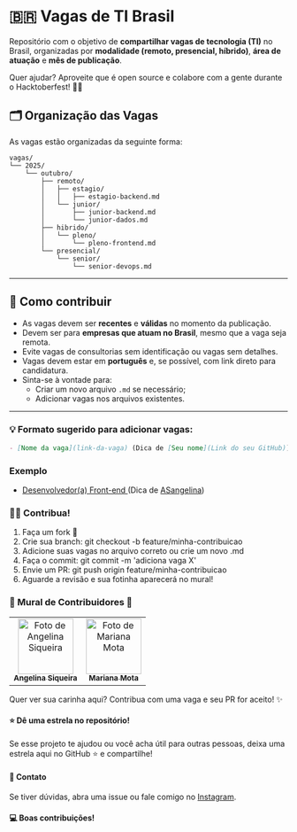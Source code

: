 # 🇧🇷 Vagas de TI Brasil

Repositório com o objetivo de **compartilhar vagas de tecnologia (TI)** no Brasil, organizadas por **modalidade (remoto, presencial, híbrido)**, **área de atuação** e **mês de publicação**.

Quer ajudar? Aproveite que é open source e colabore com a gente durante o Hacktoberfest! 🥳🌱

## 🗂️ Organização das Vagas

As vagas estão organizadas da seguinte forma:

```
vagas/
└── 2025/
    └── outubro/
        ├── remoto/
        │   ├── estagio/
        │   │   ├── estagio-backend.md
        │   └── junior/
        │       ├── junior-backend.md
        │       └── junior-dados.md
        ├── hibrido/
        │   └── pleno/
        │       └── pleno-frontend.md
        └── presencial/
            └── senior/
                └── senior-devops.md
```

---

## 📌 Como contribuir

- As vagas devem ser **recentes** e **válidas** no momento da publicação.
- Devem ser para **empresas que atuam no Brasil**, mesmo que a vaga seja remota.
- Evite vagas de consultorias sem identificação ou vagas sem detalhes.
- Vagas devem estar em **português** e, se possível, com link direto para candidatura.
- Sinta-se à vontade para:
  - Criar um novo arquivo `.md` se necessário;
  - Adicionar vagas nos arquivos existentes.

---

### 💡 Formato sugerido para adicionar vagas:


```markdown
- [Nome da vaga](link-da-vaga) (Dica de [Seu nome](Link do seu GitHub))
```

### Exemplo
- [Desenvolvedor(a) Front-end ](https://jota.inhire.app/vagas/4c2775be-9535-4ff2-b0e3-d0eb8bf517cb/desenvolvedora-front-end)(Dica de [ASangelina](https://github.com/ASangelina))


### 🧑‍💻 Contribua!

1. Faça um fork 🍴
2. Crie sua branch: git checkout -b feature/minha-contribuicao
3. Adicione suas vagas no arquivo correto ou crie um novo .md
4. Faça o commit: git commit -m 'adiciona vaga X'
5. Envie um PR: git push origin feature/minha-contribuicao
6. Aguarde a revisão e sua fotinha aparecerá no mural! 

### 💜 Mural de Contribuidores 💜
<table>
  <tr>
    <td align="center">
      <a href="#">
        <img src="https://avatars.githubusercontent.com/ASangelina" width="100px;" alt="Foto de Angelina Siqueira"/><br>
        <sub>
          <b>Angelina Siqueira</b>
        </sub>
      </a>
    </td>
    <td align="center">
      <a href="#">
        <img src="https://avatars.githubusercontent.com/eumarianamota" width="100px;" alt="Foto de Mariana Mota"/><br>
        <sub>
          <b>Mariana Mota</b>
        </sub>
      </a>
    </td>
</tr>
</table>

Quer ver sua carinha aqui? Contribua com uma vaga e seu PR for aceito! ✨

#### ⭐ Dê uma estrela no repositório!

Se esse projeto te ajudou ou você acha útil para outras pessoas, deixa uma estrela aqui no GitHub ⭐ e compartilhe!

#### 📲 Contato

Se tiver dúvidas, abra uma issue ou fale comigo no [Instagram](https://www.instagram.com/dev_angelina_siqueira/). 

#### 💻 Boas contribuições!
